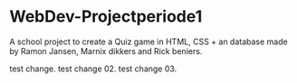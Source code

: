 # WebDev-Projectperiode1
A school project to create a Quiz game in HTML, CSS + an database
made by Ramon Jansen, Marnix dikkers and Rick beniers.

test change.
test change 02.
test change 03.
